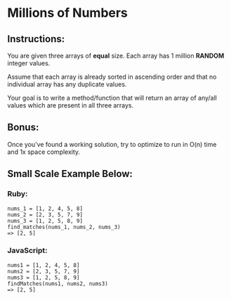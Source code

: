# Millions of Numbers

## Instructions:
You are given three arrays of **equal** size. Each array has 1 million **RANDOM** integer values.

Assume that each array is already sorted in ascending order and that no individual array has any duplicate values.

Your goal is to write a method/function that will return an array of any/all values which are present in all three arrays.

## Bonus: 
Once you’ve found a working solution, try to optimize to run in O(n) time and 1x space complexity.

## Small Scale Example Below:

### Ruby:
```
nums_1 = [1, 2, 4, 5, 8]
nums_2 = [2, 3, 5, 7, 9]
nums_3 = [1, 2, 5, 8, 9]
find_matches(nums_1, nums_2, nums_3)
=> [2, 5]
```

### JavaScript:
```
nums1 = [1, 2, 4, 5, 8]
nums2 = [2, 3, 5, 7, 9]
nums3 = [1, 2, 5, 8, 9]
findMatches(nums1, nums2, nums3)
=> [2, 5]
```